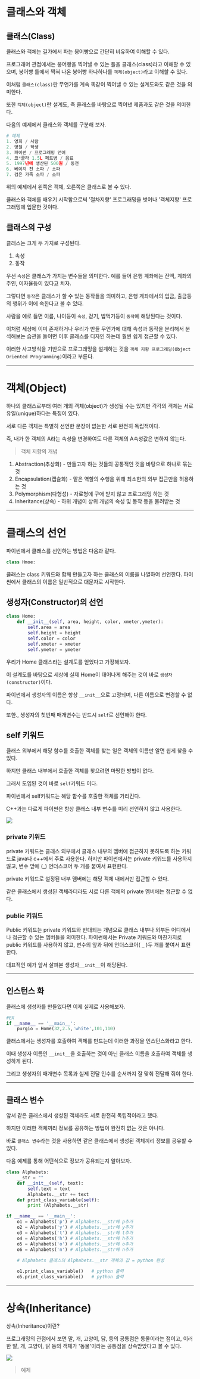 # 클래스와 객체

## 클래스(Class)

클래스와 객체는 길가에서 파는 붕어빵으로 간단히 비유하여 이해할 수 있다.

프로그래머 관점에서는 붕어빵을 찍어낼 수 있는 틀을 클래스(class)라고 이해할 수 있으며, 붕어빵 틀에서 찍혀 나온 붕어빵 하나하나를 `객체(object)`라고 이해할 수 있다.

이처럼 `클래스(class)`란 무언가를 계속 똑같이 찍어낼 수 있는 설계도와도 같은 것을 의미한다.

또한 `객체(object)`란 설계도, 즉 클래스를 바탕으로 찍어낸 제품과도 같은 것을 의미한다.

다음의 예제에서 클래스와 객체를 구분해 보자.

```py
# 예제
1. 영희 / 사람
2. 영철 / 학생
3. 파이썬 / 프로그래밍 언어
4. 코*콜라 1.5L 페트병 / 음료
5. 1997년에 생산된 500원 / 동전
6. 베이지 천 소파 / 소파
7. 검은 가죽 소파 / 소파
```

위의 예제에서 왼쪽은 객체, 오른쪽은 클래스로 볼 수 있다.

클래스와 객체를 배우기 시작함으로써 '절차지향' 프로그래밍을 벗어나 '객체지향' 프로그래밍에 입문한 것이다.

## 클래스의 구성

클래스는 크게 두 가지로 구성된다.

1. 속성
2. 동작

우선 `속성`은 클래스가 가지는 변수들을 의미한다.
예를 들어 은행 계좌에는 잔액, 계좌의 주인, 이자율등이 있다고 치자.

그렇다면 `동작`은 클래스가 할 수 있는 동작들을 의미하고, 은행 계좌에서의 입금, 출금등의 행위가 이에 속한다고 볼 수 있다.

사람을 예로 들면 이름, 나이등이 `속성`, 걷기, 밥먹기등이 `동작`에 해당된다는 것이다.

이처럼 세상에 이미 존재하거나 우리가 만들 무언가에 대해 속성과 동작을 분리해서 분석해보는 습관을 들이면 이후 클래스를 디자인 하는데 훨씬 쉽게 접근할 수 있다.

이러한 사고방식을 기반으로 프로그래밍을 설계하는 것을 `객체 지향 프로그래밍(Object Oriented Programming)`이라고 부른다.

---

# 객체(Object)

하나의 클래스로부터 여러 개의 객체(object)가 생성될 수는 있지만 각각의 객체는 서로 유일(unique)하다는 특징이 있다.

서로 다른 객체는 특별히 선언한 문장이 없는한 서로 완전히 독립적이다.

즉, 내가 한 객체의 A라는 속성을 변경하여도 다른 객체의 A속성값은 변하지 않는다.

> 객체 지향의 개념

1. Abstraction(추상화) - 만들고자 하는 것들의 공통적인 것을 바탕으로 하나로 묶는 것
2. Encapsulation(캡슐화) - 맡은 역할의 수행을 위해 최소한의 외부 접근만을 허용하는 것
3. Polymorphism(다형성) - 자료형에 구애 받지 않고 프로그래밍 하는 것
4. Inheritance(상속) - 하위 개념이 상위 개념의 속성 및 동작 등을 물려받는 것
 

 ---

# 클래스의 선언

파이썬에서 클래스를 선언하는 방법은 다음과 같다.

```py
class Hmoe:
```
클래스는 class 키워드와 함께 만들고자 하는 클래스의 이름을 나열하여 선언한다. 파이썬에서 클래스의 이름은 일반적으로 대문자로 시작한다.

## 생성자(Constructor)의 선언

```py
class Home:
    def __init__(self, area, height, color, xmeter,ymeter):
        self.area = area
        self.height = height
        self.color = color
        self.xmeter = xmeter
        self.ymeter = ymeter
```
우리가 Home 클래스라는 설계도를 얻었다고 가정해보자.

이 설계도를 바탕으로 세상에 실제 Home이 태어나게 해주는 것이 바로 `생성자(constructor)`이다.

파이썬에서 생성자의 이름은 항상 `__init__`으로 고정되며, 다른 이름으로 변경할 수 없다.

또한., 생성자의 첫번째 매개변수는 반드시 `self`로 선언해야 한다.

## self 키워드

클래스 외부에서 해당 함수를 호출한 객체를 찾는 일은 객체의 이름만 알면 쉽게 찾을 수 있다.

하지만 클래스 내부에서 호출한 객체를 찾으려면 마땅한 방법이 없다.

그래서 도입된 것이 바로 `self`키워드 이다.

파이썬에서 self키워드는 해당 함수를 호출한 객체를 가리킨다.

C++과는 다르게 파이썬은 항상 클래스 내부 변수를 미리 선언하지 않고 사용한다.

<img src="../img/C++,파이썬.png">

### private 키워드

private 키워드는 클래스 외부에서 클래스 내부의 멤버에 접근하지 못하도록 하는 키워드로 java나 c++에서 주로 사용한다. 하지만 파이썬에서는 private 키워드를 사용하지 않고, 변수 앞에 (_) 언더스코어 두 개를 붙여서 표현한다.

private 키워드로 설정된 내부 멤버에는 해당 객체 내에서만 접근할 수 있다.

같은 클래스에서 생성된 객체라더라도 서로 다른 객체의 private 멤버에는 접근할 수 없다.

### public 키워드

Public 키워드는 private 키워드와 반대되는 개념으로 클래스 내부나 외부든 어디에서나 접근할 수 있는 멤버들을 의미한다. 파이썬에서는 Private 키워드와 마찬가지로 public 키워드를 사용하지 않고, 변수의 앞과 뒤에 언더스코어( `_` )두 개를 붙여서 표현한다.

대표적인 예가 앞서 살펴본 생성자`__init__`이 해당된다.

---

## 인스턴스 화

클래스에 생성자를 만들었다면 이제 실제로 사용해보자.

```py
#EX
if __name__ == '__main__':
    purgio = Home(32,2.5,'white',101,110)
```

클래스에서는 생성자를 호출하여 객체를 만드는데 이러한 과정을 인스턴스화라고 한다.

이때 생성자 이름인 `__init__`을 호출하는 것이 아닌 클래스 이름을 호출하여 객체를 생성하게 된다.

그리고 생성자의 매개변수 목록과 실제 전달 인수를 순서까지 잘 맞춰 전달해 줘야 한다.

---

## 클래스 변수

앞서 같은 클래스에서 생성된 객체라도 서로 완전히 독립적이라고 했다.

하지만 이러한 객체끼리 정보를 공유하는 방법이 완전히 없는 것은 아니다.

바로 `클래스 변수`라는 것을 사용하면 같은 클래스에서 생성된 객체끼리 정보를 공유할 수 있다.

다음 예제를 통해 어떤식으로 정보가 공유되는지 알아보자.

```py
class Alphabets:
    __str = ""
    def __init__(self, text):
        self.text = text
        Alphabets.__str += text
    def print_class_variable(self):
        print (Alphabets.__str)

if __name__ == '__main__':
    o1 = Alphabets('p') # Alphabets.__str에 p추가
    o2 = Alphabets('y') # Alphabets.__str에 y추가
    o3 = Alphabets('t') # Alphabets.__str에 t추가
    o4 = Alphabets('h') # Alphabets.__str에 h추가
    o5 = Alphabets('o') # Alphabets.__str에 o추가
    o6 = Alphabets('n') # Alphabets.__str에 n추가
 
    # Alphabets 클래스의 Alphabets.__str 객체의 값 = python 완성

    o1.print_class_variable()   # python 출력
    o5.print_class_variable()   # python 출력
```


---

# 상속(Inheritance)

상속(Inheritance)이란?

프로그래밍의 관점에서 보면 말, 개, 고양이, 닭, 등의 공통점은 동물이라는 점이고, 이러한 말, 개, 고양이, 닭 등의 객체가 '동물'이라는 공통점을 상속받았다고 볼 수 있다.


<img src="../img/상속.png">

> 예제